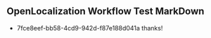 ## OpenLocalization Workflow Test MarkDown
* 7fce8eef-bb58-4cd9-942d-f87e188d041a thanks!

<!--HONumber=Jan17_HO1-->


